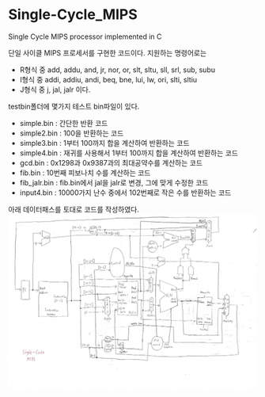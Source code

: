 # Single-Cycle_MIPS
Single Cycle MIPS processor implemented in C

단일 사이클 MIPS 프로세서를 구현한 코드이다.
지원하는 명령어로는
- R형식 중 add, addu, and, jr, nor, or, slt, sltu, sll, srl, sub, subu
- I형식 중 addi, addiu, andi, beq, bne, lui, lw, ori, slti, sltiu
- J형식 중 j, jal, jalr
이다.

testbin폴더에 몇가지 테스트 bin파일이 있다.
- simple.bin : 간단한 반환 코드
- simple2.bin : 100을 반환하는 코드
- simple3.bin : 1부터 100까지 합을 계산하여 반환하는 코드
- simple4.bin : 재귀를 사용해서 1부터 100까지 합을 계산하여 반환하는 코드
- gcd.bin : 0x1298과 0x9387과의 최대공약수를 계산하는 코드
- fib.bin : 10번째 피보나치 수를 계산하는 코드
- fib_jalr.bin : fib.bin에서 jal을 jalr로 변경, 그에 맞게 수정한 코드
- input4.bin : 10000가지 난수 중에서 102번째로 작은 수를 반환하는 코드

아래 데이터패스를 토대로 코드를 작성하였다.
<img src="https://raw.githubusercontent.com/SNMac/Single-Cycle_MIPS/42ad921c014f7f55c5e4eadce06d2c57d12830c2/Single-Cycle%20MIPS.png">
